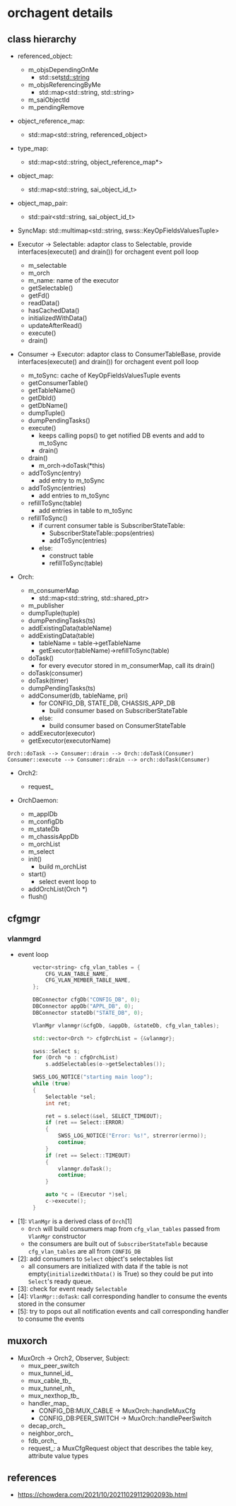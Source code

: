 # orchagent details

## class hierarchy

* referenced_object:
    * m_objsDependingOnMe
        * std::set<std::string>
    * m_objsReferencingByMe
        * std::map<std::string, std::string>
    * m_saiObjectId
    * m_pendingRemove

* object_reference_map:
    * std::map<std::string, referenced_object>

* type_map:
    * std::map<std::string, object_reference_map*>

* object_map:
    * std::map<std::string, sai_object_id_t>

* object_map_pair:
    * std::pair<std::string, sai_object_id_t>

* SyncMap: std::multimap<std::string, swss::KeyOpFieldsValuesTuple>

* Executor -> Selectable: adaptor class to Selectable, provide interfaces(execute() and drain()) for orchagent event poll loop
    * m_selectable
    * m_orch
    * m_name: name of the executor
    * getSelectable()
    * getFd()
    * readData()
    * hasCachedData()
    * initializedWithData()
    * updateAfterRead()
    * execute()
    * drain()

* Consumer -> Executor: adaptor class to ConsumerTableBase, provide interfaces(execute() and drain()) for orchagent event poll loop
    * m_toSync: cache of KeyOpFieldsValuesTuple events
    * getConsumerTable()
    * getTableName()
    * getDbId()
    * getDbName()
    * dumpTuple()
    * dumpPendingTasks()
    * execute()
        * keeps calling pops() to get notified DB events and add to m_toSync
        * drain()
    * drain()
        * m_orch->doTask(*this)
    * addToSync(entry)
        * add entry to m_toSync
    * addToSync(entries)
        * add entries to m_toSync
    * refillToSync(table)
        * add entries in table to m_toSync
    * refillToSync()
        * if current consumer table is SubscriberStateTable:
            * SubscriberStateTable::pops(entries)
            * addToSync(entries)
        * else:
            * construct table
            * refillToSync(table)

* Orch:
    * m_consumerMap
        * std::map<std::string, std::shared_ptr<Executor>>
    * m_publisher
    * dumpTuple(tuple)
    * dumpPendingTasks(ts)
    * addExistingData(tableName)
    * addExistingData(table)
        * tableName = table->getTableName
        * getExecutor(tableName)->refillToSync(table)
    * doTask()
        * for every evecutor stored in m_consumerMap, call its drain()
    * doTask(consumer)
    * doTask(timer)
    * dumpPendingTasks(ts)
    * addConsumer(db, tableName, pri)
        * for CONFIG_DB, STATE_DB, CHASSIS_APP_DB
            * build consumer based on SubscriberStateTable
        * else:
            * build consumer based on ConsumerStateTable
    * addExecutor(executor)
    * getExecutor(executorName)

```
Orch::doTask --> Consumer::drain --> Orch::doTask(Consumer)
Consumer::execute --> Consumer::drain --> orch::doTask(Consumer)
```

* Orch2:
    * request_

* OrchDaemon:
    * m_applDb
    * m_configDb
    * m_stateDb
    * m_chassisAppDb
    * m_orchList
    * m_select
    * init()
        * build m_orchList
    * start()
        * select event loop to 
    * addOrchList(Orch *)
    * flush()


## cfgmgr

### vlanmgrd
* event loop
```cpp
        vector<string> cfg_vlan_tables = {
            CFG_VLAN_TABLE_NAME,
            CFG_VLAN_MEMBER_TABLE_NAME,
        };

        DBConnector cfgDb("CONFIG_DB", 0);
        DBConnector appDb("APPL_DB", 0);
        DBConnector stateDb("STATE_DB", 0);

        VlanMgr vlanmgr(&cfgDb, &appDb, &stateDb, cfg_vlan_tables);                     // [1]: build consumers map

        std::vector<Orch *> cfgOrchList = {&vlanmgr};

        swss::Select s;
        for (Orch *o : cfgOrchList)
            s.addSelectables(o->getSelectables());                                      // [2]: add consumers to selectable list

        SWSS_LOG_NOTICE("starting main loop");
        while (true)
        {
            Selectable *sel;
            int ret;

            ret = s.select(&sel, SELECT_TIMEOUT);                                       // [3]: check for event ready Selectable
            if (ret == Select::ERROR)
            {
                SWSS_LOG_NOTICE("Error: %s!", strerror(errno));
                continue;
            }
            if (ret == Select::TIMEOUT)
            {
                vlanmgr.doTask();                                                       // [4]: VlanMgr::doVlanTask
                continue;
            }

            auto *c = (Executor *)sel;
            c->execute();                                                               // [5]
        }
```

* [1]: `VlanMgr` is a derived class of `Orch`[1]
    * `Orch` will build consumers map from `cfg_vlan_tables` passed from `VlanMgr` constructor
    * the consumers are built out of `SubscriberStateTable` because `cfg_vlan_tables` are all from `CONFIG_DB`
* [2]: add consumers to `Select` object's selectables list
    * all consumers are initialized with data if the table is not empty(`initializedWithData()` is True) so they could be put into `Select`'s ready queue.
* [3]: check for event ready `Selectable`
* [4]: `VlanMgr::doTask`: call corresponding handler to consume the events stored in the consumer
* [5]: try to pops out all notification events and call corresponding handler to consume the events


## muxorch

* MuxOrch -> Orch2, Observer, Subject:
    * mux_peer_switch
    * mux_tunnel_id_
    * mux_cable_tb_
    * mux_tunnel_nh_
    * mux_nexthop_tb_
    * handler_map_
        * CONFIG_DB:MUX_CABLE -> MuxOrch::handleMuxCfg
        * CONFIG_DB:PEER_SWITCH -> MuxOrch::handlePeerSwitch
    * decap_orch_
    * neighbor_orch_
    * fdb_orch_
    * request_: a MuxCfgRequest object that describes the table key, attribute value types

## references
* https://chowdera.com/2021/10/20211029112902093b.html
